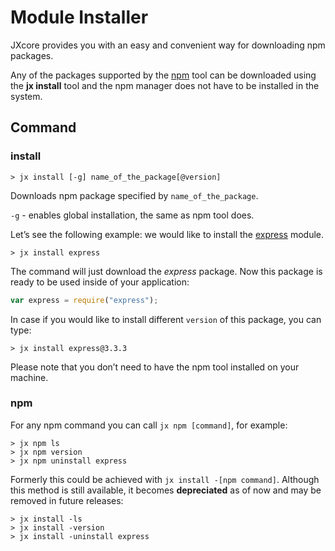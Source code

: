 # Module Installer

JXcore provides you with an easy and convenient way for downloading npm packages.

Any of the packages supported by the [npm](https://www.npmjs.org/) tool can be downloaded using the **jx install** tool
and the npm manager does not have to be installed in the system.

## Command

### install

    > jx install [-g] name_of_the_package[@version]

Downloads npm package specified by `name_of_the_package`.

`-g` - enables global installation, the same as npm tool does.

Let’s see the following example: we would like to install the [express](https://github.com/visionmedia/express) module.

    > jx install express

The command will just download the *express* package.
Now this package is ready to be used inside of your application:

```js
var express = require("express");
```

In case if you would like to install different `version` of this package, you can type:

    > jx install express@3.3.3

Please note that you don’t need to have the npm tool installed on your machine.

### npm

For any npm command you can call `jx npm [command]`, for example:

    > jx npm ls
    > jx npm version
    > jx npm uninstall express

Formerly this could be achieved with `jx install -[npm command]`.
Although this method is still available, it becomes **depreciated** as of now and may be removed in future releases:

    > jx install -ls
    > jx install -version
    > jx install -uninstall express